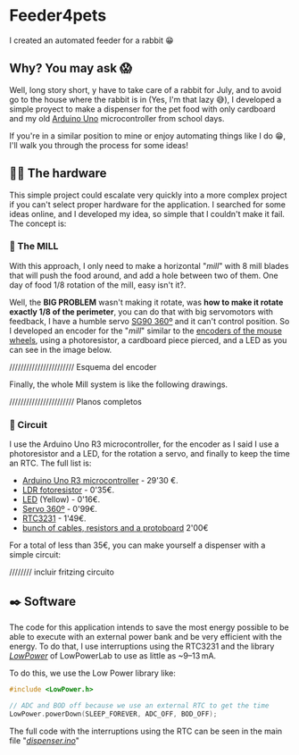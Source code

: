 # Feeder4pets
I created an automated feeder for a rabbit 😁 

## Why? You may ask 😱
Well, long story short, y have to take care of a rabbit for July, and to avoid go to the house where the rabbit is in (Yes, I'm that lazy 😅), I developed a simple proyect to make a dispenser for the pet food with only cardboard and my old [Arduino Uno](https://store.arduino.cc/products/arduino-uno-rev3?srsltid=AfmBOorJnbd139dxaxaAQkf2PpH3Emm7-MJmiFvstXOTHKIlZhMDNLmq) microcontroller from school days.

If you're in a similar position to mine or enjoy automating things like I do 😁, I'll walk you through the process for some ideas!

## 🐢🔨 The hardware 
This simple project could escalate very quickly into a more complex project if you can't select proper hardware for the application. I searched for some ideas online, and I developed my idea, so simple that I couldn't make it fail. The concept is:

### 🎡 The MILL 
With this approach, I only need to make a horizontal "_mill_" with 8 mill blades that will push the food around, and add a hole between two of them. One day of food 1/8 rotation of the mill, easy isn't it?.

Well, the **BIG PROBLEM** wasn't making it rotate, was **how to make it rotate exactly 1/8 of the perimeter**, you can do that with big servomotors with feedback, I have a humble servo [SG90 360º](https://www.micro-semiconductor.fr/datasheet/b6-SER0043.pdf) and it can't control position. So I developed an encoder for the "_mill_" similar to the [encoders of the mouse wheels](https://en.wikipedia.org/wiki/Rotary_encoder), using a photoresistor, a cardboard piece pierced, and a LED as you can see in the image below.

/////////////////////// Esquema del encoder

Finally, the whole Mill system is like the following drawings.

/////////////////////// Planos completos

### 📎 Circuit
I use the Arduino Uno R3 microcontroller, for the encoder as I said I use a photoresistor and a LED, for the rotation a servo, and finally to keep the time an RTC. The full list is:
- [Arduino Uno R3 microcontroller](https://store.arduino.cc/products/arduino-uno-rev3?srsltid=AfmBOorJnbd139dxaxaAQkf2PpH3Emm7-MJmiFvstXOTHKIlZhMDNLmq) - 29'30 €.
- [LDR fotoresistor](https://www.luisllamas.es/en/measure-light-level-arduino-ldr-photoresistor/) - 0'35€.
- [LED](https://learn.adafruit.com/all-about-leds/the-led-datasheet) (Yellow) - 0'16€.
- [Servo 360º](https://www.electrocomponentes.es/motores-y-servos/931-servo-mini-sg90-9g-micro-360-motor-paso-a-paso-giro-continuo.html) - 0'99€.
- [RTC3231](https://es.aliexpress.com/item/1005006127416923.html?src=google&pdp_npi=4%40dis!EUR!4.25!1.49!!!!!%40!12000035879185769!ppc!!!&snpsid=1&snps=y&snpsid=1&src=google&albch=shopping&acnt=439-079-4345&isdl=y&slnk=&plac=&mtctp=&albbt=Google_7_shopping&aff_platform=google&aff_short_key=UneMJZVf&gclsrc=aw.ds&&albagn=888888&&ds_e_adid=&ds_e_matchtype=&ds_e_device=c&ds_e_network=x&ds_e_product_group_id=&ds_e_product_id=es1005006127416923&ds_e_product_merchant_id=5551326180&ds_e_product_country=ES&ds_e_product_language=es&ds_e_product_channel=online&ds_e_product_store_id=&ds_url_v=2&albcp=20007147547&albag=&isSmbAutoCall=false&needSmbHouyi=false&gad_source=1&gad_campaignid=19998877869&gbraid=0AAAAACbpfvZNW1XJTN-0dUVVNRU8wRm1T&gclid=CjwKCAjwyb3DBhBlEiwAqZLe5OO42gJm4CRIlCElcgCkL_AS93jTn0qfm2HM43VHM9N_4EgJj30E_RoCvFsQAvD_BwE) - 1'49€.
- [bunch of cables, resistors and a protoboard](https://solectroshop.com/es/placas-de-pruebas-protoboard/256-placa-prototipo-protoboard-breadboard-400-puntos-arduino-5905323238381.html?srsltid=AfmBOorbpLdx1sRy4ew9aUN4s4LWh7R0Y5SuwKCbuFp5khx8BQtBL-sKNPI) 2'00€

For a total of less than 35€, you can make yourself a dispenser with a simple circuit:

//////// incluir fritzing circuito

## ✒️ Software
The code for this application intends to save the most energy possible to be able to execute with an external power bank and be very efficient with the energy. To do that, I use interruptions using the RTC3231 and the library [_LowPower_](https://docs.arduino.cc/libraries/lowpower_lowpowerlab/) of LowPowerLab to use as little as ~9–13 mA.

To do this, we use the Low Power library like:
```cpp
#include <LowPower.h>

// ADC and BOD off because we use an external RTC to get the time
LowPower.powerDown(SLEEP_FOREVER, ADC_OFF, BOD_OFF);
```

The full code with the interruptions using the RTC can be seen in the main file "[_dispenser.ino_](https://github.com/sprieton/Feeder4pets/blob/main/dispenser.ino)"
